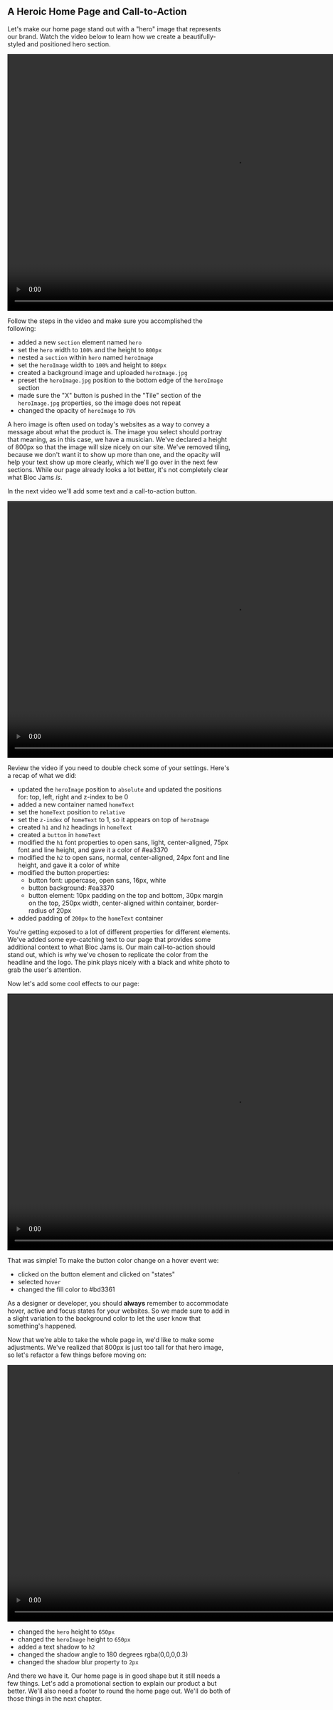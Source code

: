 ## A Heroic Home Page and Call-to-Action

Let's make our home page stand out with a "hero" image that represents our brand. Watch the video below to learn how we create a beautifully-styled and positioned hero section.

<center>
<video width="1024" height="576" controls> <source src="https://bloc-books.s3.amazonaws.com/webflow/screencasts/BlocJams-4.mp4" type="video/mp4">
</video>
</center>

Follow the steps in the video and make sure you accomplished the following:

* added a new `section` element named `hero`
* set the `hero` width to `100%` and the height to `800px`
* nested a `section` within `hero` named `heroImage`
* set the `heroImage` width to `100%` and height to `800px`
* created a background image and uploaded `heroImage.jpg`
* preset the `heroImage.jpg` position to the bottom edge of the `heroImage` section
* made sure the "X" button is pushed in the "Tile" section of the `heroImage.jpg` properties, so the image does not repeat
* changed the opacity of `heroImage` to `70%`

A hero image is often used on today's websites as a way to convey a message about what the product is. The image you select should portray that meaning, as in this case, we have a musician. We've declared a height of 800px so that the image will size nicely on our site. We've removed tiling, because we don't want it to show up more than one, and the opacity will help your text show up more clearly, which we'll go over in the next few sections. While our page already looks a lot better, it's not completely clear what Bloc Jams _is_.

In the next video we'll add some text and a call-to-action button.

<center>
<video width="1024" height="576" controls> <source src="https://bloc-books.s3.amazonaws.com/webflow/screencasts/BlocJams-5.mp4" type="video/mp4">
</video>
</center>

Review the video if you need to double check some of your settings. Here's a recap of what we did:

* updated the `heroImage` position to `absolute` and updated the positions for: top, left, right and z-index to be 0
* added a new container named `homeText`
* set the `homeText` position to `relative`
* set the `z-index` of `homeText` to 1, so it appears on top of `heroImage`
* created `h1` and `h2` headings in `homeText`
* created a `button` in `homeText`
* modified the `h1` font properties to open sans, light, center-aligned, 75px font and line height, and gave it a color of #ea3370
* modified the `h2` to open sans, normal, center-aligned, 24px font and line height, and gave it a color of white
* modified the button properties:
    * button font: uppercase, open sans, 16px, white
    * button background: #ea3370
    * button element: 10px padding on the top and bottom, 30px margin on the top, 250px width, center-aligned within container, border-radius of 20px
* added padding of `200px` to the `homeText` container

You're getting exposed to a lot of different properties for different elements. We've added some eye-catching text to our page that provides some additional context to what Bloc Jams is. Our main call-to-action should stand out, which is why we've chosen to replicate the color from the headline and the logo. The pink plays nicely with a black and white photo to grab the user's attention.

Now let's add some cool effects to our page:

<center>
<video width="1024" height="576" controls> <source src="https://bloc-books.s3.amazonaws.com/webflow/screencasts/BlocJams-6.mp4" type="video/mp4">
</video>
</center>

That was simple! To make the button color change on a hover event we:

* clicked on the button element and clicked on "states"
* selected `hover`
* changed the fill color to #bd3361

As a designer or developer, you should **always** remember to accommodate hover, active and focus states for your websites. So we made sure to add in a slight variation to the background color to let the user know that something's happened.

Now that we're able to take the whole page in, we'd like to make some adjustments. We've realized that 800px is just too tall for that hero image, so let's refactor a few things before moving on:

<center>
<video width="1024" height="576" controls> <source src="https://bloc-books.s3.amazonaws.com/webflow/screencasts/BlocJams-7.mp4" type="video/mp4">
</video>
</center>

* changed the `hero` height to `650px`
* changed the `heroImage` height to `650px`
* added a text shadow to `h2`
* changed the shadow angle to 180 degrees rgba(0,0,0,0.3)
* changed the shadow blur property to `2px`

And there we have it. Our home page is in good shape but it still needs a few things. Let's add a promotional section to explain our product a but better. We'll also need a footer to round the home page out. We'll do both of those things in the next chapter.
